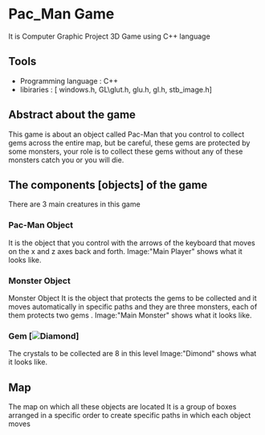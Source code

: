 # Pac_Man Game 
It is Computer Graphic Project 3D Game using C++ language
## Tools
* Programming language : C++
* libiraries : [  windows.h, GL\glut.h, glu.h, gl.h, stb_image.h]
## Abstract about the game
This game is about an object called Pac-Man that you control to collect gems across the entire map, but be careful, these gems are protected by some monsters, your role is to collect these gems without any of these monsters catch you or you will die.
## The components [objects] of the game
There are 3 main creatures in this game 
### Pac-Man Object 
It is the object that you control with the arrows of the keyboard that moves on the x and z axes back and forth.
Image:"Main Player" shows what it looks like.
### Monster Object 
Monster Object 
It is the object that protects the gems to be collected and it moves automatically in specific paths and they are three monsters, each of them protects two gems . 
Image:"Main Monster" shows what it looks like. 
### Gem [![Diamond](https://github.com/Hazem-Refai/Pac_Man-Game/assets/89510946/a2f3d3ce-8398-4396-a00a-600a5da24ea0)]
The crystals to be collected are 8 in this level 
Image:"Dimond" shows what it looks like. 
## Map
The map on which all these objects are located It is a group of boxes arranged in a specific order to create specific paths in which each 
object moves 

